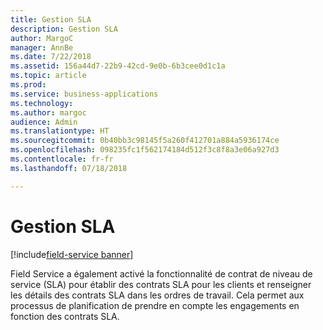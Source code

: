 ```yaml
---
title: Gestion SLA
description: Gestion SLA
author: MargoC
manager: AnnBe
ms.date: 7/22/2018
ms.assetid: 156a44d7-22b9-42cd-9e0b-6b3cee0d1c1a
ms.topic: article
ms.prod: 
ms.service: business-applications
ms.technology: 
ms.author: margoc
audience: Admin
ms.translationtype: HT
ms.sourcegitcommit: 0b40bb3c98145f5a260f412701a884a5936174ce
ms.openlocfilehash: 098235fc1f562174184d512f3c8f8a3e06a927d3
ms.contentlocale: fr-fr
ms.lasthandoff: 07/18/2018

---
```

#  <a name="sla-management"></a>Gestion SLA

[!include[field-service banner](../../includes/field-service.md)]




Field Service a également activé la fonctionnalité de contrat de niveau de service (SLA) pour établir des contrats SLA pour les clients et renseigner les détails des contrats SLA dans les ordres de travail. Cela permet aux processus de planification de prendre en compte les engagements en fonction des contrats SLA.


